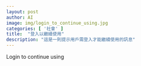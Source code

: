 ```yaml
---
layout: post
author: AI
image: img/login_to_continue_using.jpg
categories: [ '社會' ]
title:  "登入以繼續使用"
description: "這是一則提示用戶需登入才能繼續使用的訊息"
---
```

Login to continue using